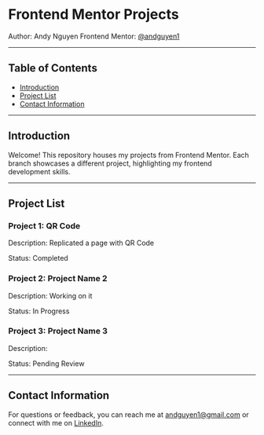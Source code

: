 # Frontend Mentor Projects

Author: Andy Nguyen
Frontend Mentor: [@andguyen1](https://www.frontendmentor.io/profile/andguyen1)

---

## Table of Contents

- [Introduction](#introduction)
- [Project List](#project-list)
- [Contact Information](#contact-information)

---

## Introduction

Welcome! This repository houses my projects from Frontend Mentor. Each branch showcases a different project, highlighting my frontend development skills.

---

## Project List

### Project 1: QR Code

Description: Replicated a page with QR Code

Status: Completed

### Project 2: Project Name 2

Description: Working on it

Status: In Progress

### Project 3: Project Name 3

Description: 

Status: Pending Review

<!-- Add more projects as needed -->

---

## Contact Information

For questions or feedback, you can reach me at [andguyen1@gmail.com](mailto:andguyen1@gmail.com) or connect with me on [LinkedIn](www.linkedin.com/in/andy-nguyen-91a3b7193).
